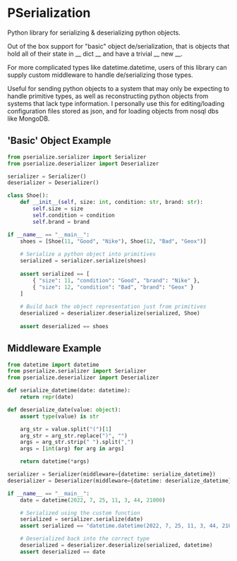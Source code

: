 # PSerialization
Python library for serializing & deserializing python objects.

Out of the box support for "basic" object de/serialization, that is objects that hold all of their state in __ dict __ and have a trivial __ new __.

For more complicated types like datetime.datetime, users of this library can supply custom middleware to handle de/serializing those types.

Useful for sending python objects to a system that may only be expecting to handle primitive types, as well as reconstructing python objects from systems that lack type information. I personally use this for editing/loading configuration files stored as json, and for loading objects from nosql dbs like MongoDB.


## 'Basic' Object Example
```python
from pserialize.serializer import Serializer
from pserialize.deserializer import Deserializer

serializer = Serializer()
deserializer = Deserializer()

class Shoe():
	def __init__(self, size: int, condition: str, brand: str):
		self.size = size
		self.condition = condition
		self.brand = brand

if __name__ == "__main__":
	shoes = [Shoe(11, "Good", "Nike"), Shoe(12, "Bad", "Geox")]
	
	# Serialize a python object into primitives
	serialized = serializer.serialize(shoes)
	
	assert serialized == [
		{ "size": 11, "condition": "Good", "brand": "Nike" },
		{ "size": 12, "condition": "Bad", "brand": "Geox" }
	]
	
	# Build back the object representation just from primitives
	deserialized = deserializer.deserialize(serialized, Shoe)
	
	assert deserialized == shoes
```


## Middleware Example
```python
from datetime import datetime
from pserialize.serializer import Serializer
from pserialize.deserializer import Deserializer

def serialize_datetime(date: datetime):
	return repr(date)

def deserialize_date(value: object):
	assert type(value) is str

	arg_str = value.split("(")[1]
	arg_str = arg_str.replace(")", "")
	args = arg_str.strip(" ").split(",")
	args = [int(arg) for arg in args]

	return datetime(*args)

serializer = Serializer(middleware={datetime: serialize_datetime})
deserializer = Deserializer(middleware={datetime: deserialize_datetime})

if __name__ == "__main__":
	date = datetime(2022, 7, 25, 11, 3, 44, 21000)

	# Serialized using the custom function
	serialized = serializer.serialize(date)
	assert serialized == "datetime.datetime(2022, 7, 25, 11, 3, 44, 21000)"

	# Deserialized back into the correct type
	deserialized = deserializer.deserialize(serialized, datetime)
	assert deserialized == date

```
